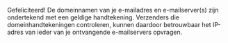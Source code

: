 Gefeliciteerd! De domeinnamen van je e-mailadres en e-mailserver(s) zijn ondertekend met een geldige handtekening. Verzenders die domeinhandtekeningen controleren, kunnen daardoor betrouwbaar het IP-adres van ieder van je ontvangende e-mailservers opvragen.
